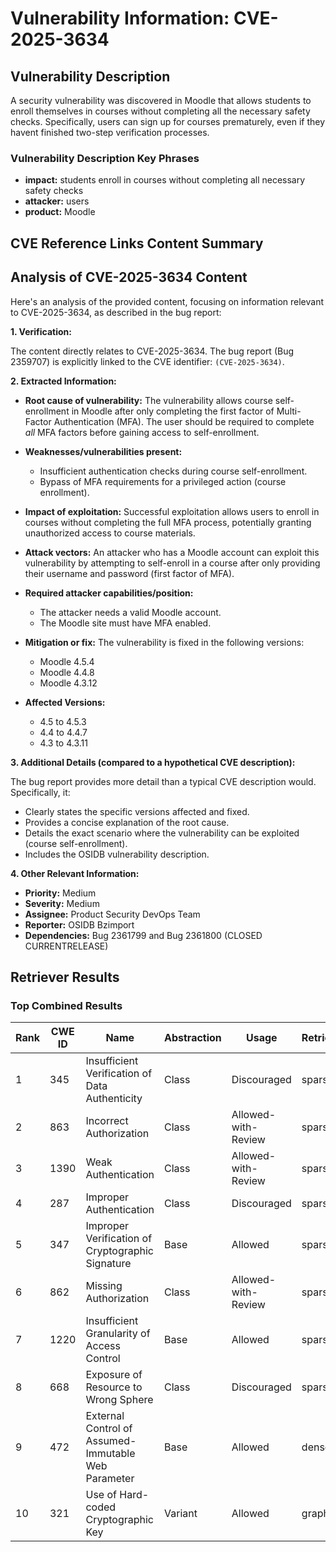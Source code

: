 # Vulnerability Information: CVE-2025-3634

## Vulnerability Description
A security vulnerability was discovered in Moodle that allows students to enroll themselves in courses without completing all the necessary safety checks. Specifically, users can sign up for courses prematurely, even if they havent finished two-step verification processes.

### Vulnerability Description Key Phrases
- **impact:** students enroll in courses without completing all necessary safety checks
- **attacker:** users
- **product:** Moodle

## CVE Reference Links Content Summary
## Analysis of CVE-2025-3634 Content

Here's an analysis of the provided content, focusing on information relevant to CVE-2025-3634, as described in the bug report:

**1. Verification:**

The content directly relates to CVE-2025-3634. The bug report (Bug 2359707) is explicitly linked to the CVE identifier: `(CVE-2025-3634)`.

**2. Extracted Information:**

*   **Root cause of vulnerability:**
    The vulnerability allows course self-enrollment in Moodle after only completing the first factor of Multi-Factor Authentication (MFA). The user should be required to complete *all* MFA factors before gaining access to self-enrollment.

*   **Weaknesses/vulnerabilities present:**
    *   Insufficient authentication checks during course self-enrollment.
    *   Bypass of MFA requirements for a privileged action (course enrollment).

*   **Impact of exploitation:**
    Successful exploitation allows users to enroll in courses without completing the full MFA process, potentially granting unauthorized access to course materials.

*   **Attack vectors:**
    An attacker who has a Moodle account can exploit this vulnerability by attempting to self-enroll in a course after only providing their username and password (first factor of MFA).

*   **Required attacker capabilities/position:**
    *   The attacker needs a valid Moodle account.
    *   The Moodle site must have MFA enabled.

*   **Mitigation or fix:**
    The vulnerability is fixed in the following versions:
    *   Moodle 4.5.4
    *   Moodle 4.4.8
    *   Moodle 4.3.12

*   **Affected Versions:**
    *   4.5 to 4.5.3
    *   4.4 to 4.4.7
    *   4.3 to 4.3.11

**3. Additional Details (compared to a hypothetical CVE description):**

The bug report provides more detail than a typical CVE description would. Specifically, it:

*   Clearly states the specific versions affected and fixed.
*   Provides a concise explanation of the root cause.
*   Details the exact scenario where the vulnerability can be exploited (course self-enrollment).
*   Includes the OSIDB vulnerability description.

**4. Other Relevant Information:**

*   **Priority:** Medium
*   **Severity:** Medium
*   **Assignee:** Product Security DevOps Team
*   **Reporter:** OSIDB Bzimport
*   **Dependencies:** Bug 2361799 and Bug 2361800 (CLOSED CURRENTRELEASE)

## Retriever Results

### Top Combined Results

| Rank | CWE ID | Name | Abstraction | Usage  | Retrievers | Individual Scores |
|------|--------|------|-------------|-------|------------|-------------------|
| 1 | 345 | Insufficient Verification of Data Authenticity | Class | Discouraged | sparse | 0.057 |
| 2 | 863 | Incorrect Authorization | Class | Allowed-with-Review | sparse | 0.056 |
| 3 | 1390 | Weak Authentication | Class | Allowed-with-Review | sparse | 0.054 |
| 4 | 287 | Improper Authentication | Class | Discouraged | sparse | 0.051 |
| 5 | 347 | Improper Verification of Cryptographic Signature | Base | Allowed | sparse | 0.051 |
| 6 | 862 | Missing Authorization | Class | Allowed-with-Review | sparse | 0.050 |
| 7 | 1220 | Insufficient Granularity of Access Control | Base | Allowed | sparse | 0.050 |
| 8 | 668 | Exposure of Resource to Wrong Sphere | Class | Discouraged | sparse | 0.048 |
| 9 | 472 | External Control of Assumed-Immutable Web Parameter | Base | Allowed | dense | 0.436 |
| 10 | 321 | Use of Hard-coded Cryptographic Key | Variant | Allowed | graph | 0.002 |

